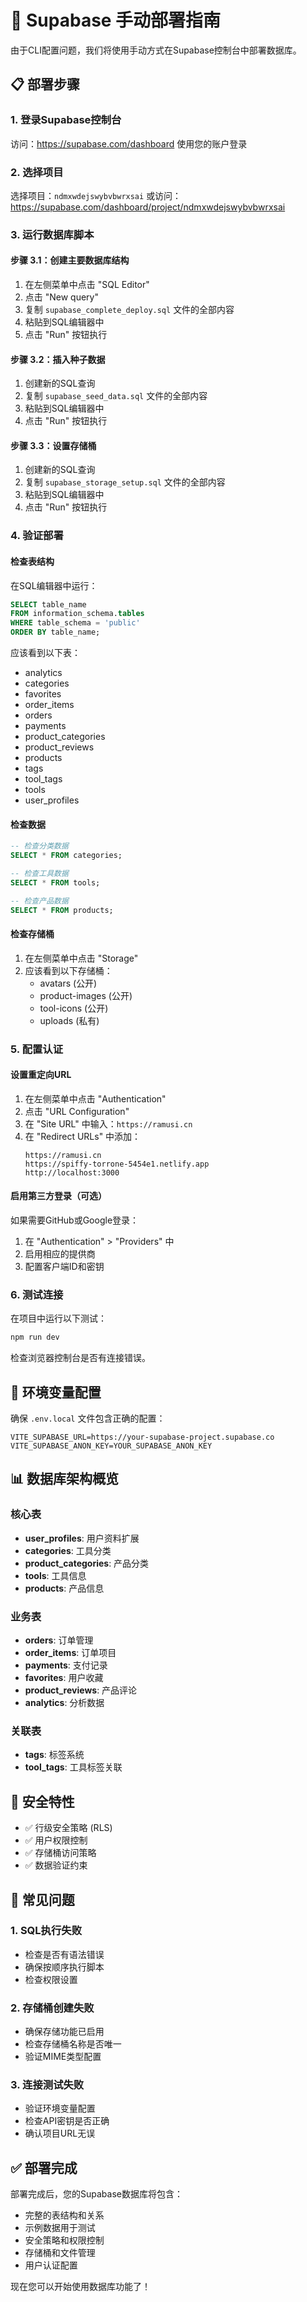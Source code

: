 # 🚀 Supabase 手动部署指南

由于CLI配置问题，我们将使用手动方式在Supabase控制台中部署数据库。

## 📋 部署步骤

### 1. 登录Supabase控制台
访问：https://supabase.com/dashboard
使用您的账户登录

### 2. 选择项目
选择项目：`ndmxwdejswybvbwrxsai`
或访问：https://supabase.com/dashboard/project/ndmxwdejswybvbwrxsai

### 3. 运行数据库脚本

#### 步骤 3.1：创建主要数据库结构
1. 在左侧菜单中点击 "SQL Editor"
2. 点击 "New query"
3. 复制 `supabase_complete_deploy.sql` 文件的全部内容
4. 粘贴到SQL编辑器中
5. 点击 "Run" 按钮执行

#### 步骤 3.2：插入种子数据
1. 创建新的SQL查询
2. 复制 `supabase_seed_data.sql` 文件的全部内容
3. 粘贴到SQL编辑器中
4. 点击 "Run" 按钮执行

#### 步骤 3.3：设置存储桶
1. 创建新的SQL查询
2. 复制 `supabase_storage_setup.sql` 文件的全部内容
3. 粘贴到SQL编辑器中
4. 点击 "Run" 按钮执行

### 4. 验证部署

#### 检查表结构
在SQL编辑器中运行：
```sql
SELECT table_name 
FROM information_schema.tables 
WHERE table_schema = 'public' 
ORDER BY table_name;
```

应该看到以下表：
- analytics
- categories
- favorites
- order_items
- orders
- payments
- product_categories
- product_reviews
- products
- tags
- tool_tags
- tools
- user_profiles

#### 检查数据
```sql
-- 检查分类数据
SELECT * FROM categories;

-- 检查工具数据
SELECT * FROM tools;

-- 检查产品数据
SELECT * FROM products;
```

#### 检查存储桶
1. 在左侧菜单中点击 "Storage"
2. 应该看到以下存储桶：
   - avatars (公开)
   - product-images (公开)
   - tool-icons (公开)
   - uploads (私有)

### 5. 配置认证

#### 设置重定向URL
1. 在左侧菜单中点击 "Authentication"
2. 点击 "URL Configuration"
3. 在 "Site URL" 中输入：`https://ramusi.cn`
4. 在 "Redirect URLs" 中添加：
   ```
   https://ramusi.cn
   https://spiffy-torrone-5454e1.netlify.app
   http://localhost:3000
   ```

#### 启用第三方登录（可选）
如果需要GitHub或Google登录：
1. 在 "Authentication" > "Providers" 中
2. 启用相应的提供商
3. 配置客户端ID和密钥

### 6. 测试连接

在项目中运行以下测试：
```bash
npm run dev
```

检查浏览器控制台是否有连接错误。

## 🔧 环境变量配置

确保 `.env.local` 文件包含正确的配置：
```env
VITE_SUPABASE_URL=https://your-supabase-project.supabase.co
VITE_SUPABASE_ANON_KEY=YOUR_SUPABASE_ANON_KEY
```

## 📊 数据库架构概览

### 核心表
- **user_profiles**: 用户资料扩展
- **categories**: 工具分类
- **product_categories**: 产品分类
- **tools**: 工具信息
- **products**: 产品信息

### 业务表
- **orders**: 订单管理
- **order_items**: 订单项目
- **payments**: 支付记录
- **favorites**: 用户收藏
- **product_reviews**: 产品评论
- **analytics**: 分析数据

### 关联表
- **tags**: 标签系统
- **tool_tags**: 工具标签关联

## 🔐 安全特性

- ✅ 行级安全策略 (RLS)
- ✅ 用户权限控制
- ✅ 存储桶访问策略
- ✅ 数据验证约束

## 🚨 常见问题

### 1. SQL执行失败
- 检查是否有语法错误
- 确保按顺序执行脚本
- 检查权限设置

### 2. 存储桶创建失败
- 确保存储功能已启用
- 检查存储桶名称是否唯一
- 验证MIME类型配置

### 3. 连接测试失败
- 验证环境变量配置
- 检查API密钥是否正确
- 确认项目URL无误

## ✅ 部署完成

部署完成后，您的Supabase数据库将包含：
- 完整的表结构和关系
- 示例数据用于测试
- 安全策略和权限控制
- 存储桶和文件管理
- 用户认证配置

现在您可以开始使用数据库功能了！

